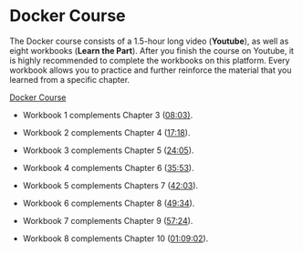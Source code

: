 Docker Course
=============

The Docker course consists of a 1.5-hour long video (**Youtube**), as well as eight workbooks (**Learn the Part**). After you finish the course on Youtube, it is highly recommended to complete the workbooks on this platform. Every workbook allows you to practice and further reinforce the material that you learned from a specific chapter.

[Docker Course](https://www.youtube.com/watch?v=s69slvfVp0I&ab_channel=RayanSlim)


*   Workbook 1 complements Chapter 3 ([08:03)](https://youtu.be/s69slvfVp0I?t=484).
    
*   Workbook 2 complements Chapter 4 ([17:18](https://youtu.be/s69slvfVp0I?t=1038)).
    
*   Workbook 3 complements Chapter 5 ([24:05](https://youtu.be/s69slvfVp0I?t=1446)).
    
*   Workbook 4 complements Chapter 6 ([35:53](https://youtu.be/s69slvfVp0I?t=2155)).
    
*   Workbook 5 complements Chapters 7 ([42:03](https://youtu.be/s69slvfVp0I?t=2522)).
    
*   Workbook 6 complements Chapter 8 ([49:34](https://youtu.be/s69slvfVp0I?t=2976)).
    
*   Workbook 7 complements Chapter 9 ([57:24](https://www.youtube.com/watch?v=s69slvfVp0I&t=3446s&ab_channel=RayanSlim)).
    
*   Workbook 8 complements Chapter 10 ([01:09:02](https://youtu.be/s69slvfVp0I?t=4144)).